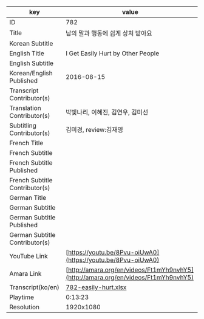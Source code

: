 |  key  |  value  |
|-------|---------|
| ID            | 782 |
| Title         | 남의 말과 행동에 쉽게 상처 받아요  |
| Korean Subtitle |  |
| English Title | I Get Easily Hurt by Other People |
| English Subtitle |  |
| Korean/English Published     | 2016-08-15 |
| Transcript Contributor(s)   |  |
| Translation Contributor(s)   | 박빛나리, 이혜진, 김연우, 김미선 |
| Subtitling Contributor(s)   | 김미경, review:김재명 |
| French Title |  |
| French Subtitle |  |
| French Subtitle Published |  |
| French Subtitle Contributor(s) |  |
| German Title |  |
| German Subtitle |  |
| German Subtitle Published |  |
| German Subtitle Contributor(s) |  |
| YouTube Link  | [https://youtu.be/8Pvu-oiUwA0](https://youtu.be/8Pvu-oiUwA0) |
| Amara Link    | [http://amara.org/en/videos/Ft1mYh9nvhY5](http://amara.org/en/videos/Ft1mYh9nvhY5) |
| Transcript(ko/en) | [782-easily-hurt.xlsx](https://github.com/jungtosociety/dharma-qna/raw/master/sub/782/782-easily-hurt.xlsx) |
| Playtime | 0:13:23 |
| Resolution | 1920x1080|
